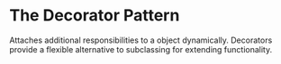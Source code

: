 
# The Decorator Pattern

Attaches additional responsibilities to a object dynamically. Decorators provide a
flexible alternative to subclassing for extending functionality.
